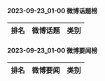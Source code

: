 #### 2023-09-23_01-00  微博话题榜

| 排名 | 微博话题 | 类别 |
| --- | --- | --- |
#### 2023-09-23_01-00  微博要闻榜

| 排名 | 微博要闻 | 类别 |
| --- | --- | --- |
